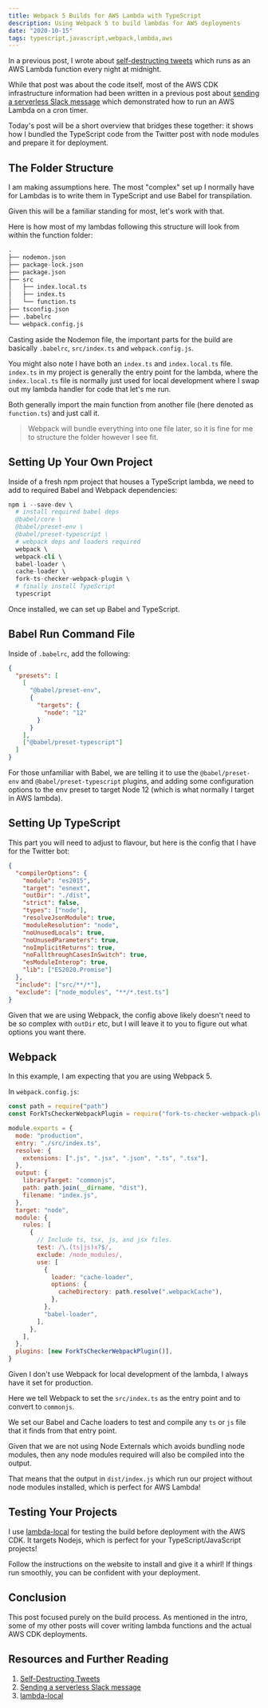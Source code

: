 ```yaml
---
title: Webpack 5 Builds for AWS Lambda with TypeScript
description: Using Webpack 5 to build lambdas for AWS deployments
date: "2020-10-15"
tags: typescript,javascript,webpack,lambda,aws
---
```


In a previous post, I wrote about [self-destructing tweets](https://blog.dennisokeeffe.com/blog/2020-10-05-self-destructing-tweets/) which runs as an AWS Lambda function every night at midnight.

While that post was about the code itself, most of the AWS CDK infrastructure information had been written in a previous post about [sending a serverless Slack message](https://blog.dennisokeeffe.com/blog/2020-06-22-cdk-lambda-to-send-slack-message/) which demonstrated how to run an AWS Lambda on a cron timer.

Today's post will be a short overview that bridges these together: it shows how I bundled the TypeScript code from the Twitter post with node modules and prepare it for deployment.

## The Folder Structure

I am making assumptions here. The most "complex" set up I normally have for Lambdas is to write them in TypeScript and use Babel for transpilation.

Given this will be a familiar standing for most, let's work with that.

Here is how most of my lambdas following this structure will look from within the function folder:

```s
.
├── nodemon.json
├── package-lock.json
├── package.json
├── src
│   ├── index.local.ts
│   ├── index.ts
│   └── function.ts
├── tsconfig.json
├── .babelrc
└── webpack.config.js
```

Casting aside the Nodemon file, the important parts for the build are basically `.babelrc`, `src/index.ts` and `webpack.config.js`.

You might also note I have both an `index.ts` and `index.local.ts` file. `index.ts` in my project is generally the entry point for the lambda, where the `index.local.ts` file is normally just used for local development where I swap out my lambda handler for code that let's me run.

Both generally import the main function from another file (here denoted as `function.ts`) and just call it.

> Webpack will bundle everything into one file later, so it is fine for me to structure the folder however I see fit.

## Setting Up Your Own Project

Inside of a fresh npm project that houses a TypeScript lambda, we need to add to required Babel and Webpack dependencies:

```s
npm i --save-dev \
  # install required babel deps
  @babel/core \
  @babel/preset-env \
  @babel/preset-typescript \
  # webpack deps and loaders required
  webpack \
  webpack-cli \
  babel-loader \
  cache-loader \
  fork-ts-checker-webpack-plugin \
  # finally install TypeScript
  typescript
```

Once installed, we can set up Babel and TypeScript.

## Babel Run Command File

Inside of `.babelrc`, add the following:

```json
{
  "presets": [
    [
      "@babel/preset-env",
      {
        "targets": {
          "node": "12"
        }
      }
    ],
    ["@babel/preset-typescript"]
  ]
}
```

For those unfamiliar with Babel, we are telling it to use the `@babel/preset-env` and `@babel/preset-typescript` plugins, and adding some configuration options to the env preset to target Node 12 (which is what normally I target in AWS lambda).

## Setting Up TypeScript

This part you will need to adjust to flavour, but here is the config that I have for the Twitter bot:

```json
{
  "compilerOptions": {
    "module": "es2015",
    "target": "esnext",
    "outDir": "./dist",
    "strict": false,
    "types": ["node"],
    "resolveJsonModule": true,
    "moduleResolution": "node",
    "noUnusedLocals": true,
    "noUnusedParameters": true,
    "noImplicitReturns": true,
    "noFallthroughCasesInSwitch": true,
    "esModuleInterop": true,
    "lib": ["ES2020.Promise"]
  },
  "include": ["src/**/*"],
  "exclude": ["node_modules", "**/*.test.ts"]
}
```

Given that we are using Webpack, the config above likely doesn't need to be so complex with `outDir` etc, but I will leave it to you to figure out what options you want there.

## Webpack

In this example, I am expecting that you are using Webpack 5.

In `webpack.config.js`:

```js
const path = require("path")
const ForkTsCheckerWebpackPlugin = require("fork-ts-checker-webpack-plugin")

module.exports = {
  mode: "production",
  entry: "./src/index.ts",
  resolve: {
    extensions: [".js", ".jsx", ".json", ".ts", ".tsx"],
  },
  output: {
    libraryTarget: "commonjs",
    path: path.join(__dirname, "dist"),
    filename: "index.js",
  },
  target: "node",
  module: {
    rules: [
      {
        // Include ts, tsx, js, and jsx files.
        test: /\.(ts|js)x?$/,
        exclude: /node_modules/,
        use: [
          {
            loader: "cache-loader",
            options: {
              cacheDirectory: path.resolve(".webpackCache"),
            },
          },
          "babel-loader",
        ],
      },
    ],
  },
  plugins: [new ForkTsCheckerWebpackPlugin()],
}
```

Given I don't use Webpack for local development of the lambda, I always have it set for production.

Here we tell Webpack to set the `src/index.ts` as the entry point and to convert to `commonjs`.

We set our Babel and Cache loaders to test and compile any `ts` or `js` file that it finds from that entry point.

Given that we are not using Node Externals which avoids bundling node modules, then any node modules required will also be compiled into the output.

That means that the output in `dist/index.js` which run our project without node modules installed, which is perfect for AWS Lambda!

## Testing Your Projects

I use [lambda-local](https://github.com/ashiina/lambda-local) for testing the build before deployment with the AWS CDK. It targets Nodejs, which is perfect for your TypeScript/JavaScript projects!

Follow the instructions on the website to install and give it a whirl! If things run smoothly, you can be confident with your deployment.

## Conclusion

This post focused purely on the build process. As mentioned in the intro, some of my other posts will cover writing lambda functions and the actual AWS CDK deployments.

## Resources and Further Reading

1. [Self-Destructing Tweets](https://blog.dennisokeeffe.com/blog/2020-10-05-self-destructing-tweets/)
2. [Sending a serverless Slack message](https://blog.dennisokeeffe.com/blog/2020-06-22-cdk-lambda-to-send-slack-message/)
3. [lambda-local](https://github.com/ashiina/lambda-local)
